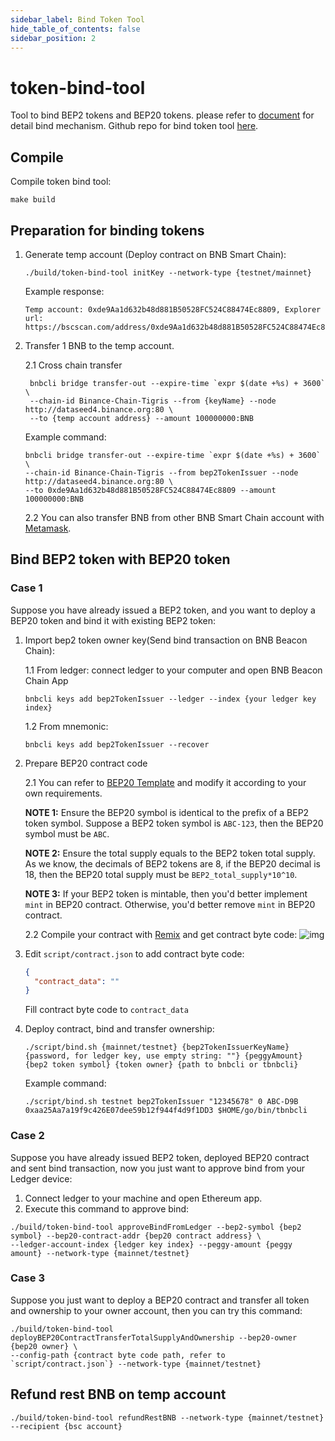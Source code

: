 ```yaml
---
sidebar_label: Bind Token Tool
hide_table_of_contents: false
sidebar_position: 2
---
```


# token-bind-tool

Tool to bind BEP2 tokens and BEP20 tokens. please refer to [document](https://docs.bnbchain.org/docs/bind-tokens) for detail bind mechanism. Github repo for bind token tool [here](https://github.com/bnb-chain/token-bind-tool.git).

## Compile

Compile token bind tool:
```shell script
make build
```

## Preparation for binding tokens

1. Generate temp account (Deploy contract on BNB Smart Chain):
    ```shell script
    ./build/token-bind-tool initKey --network-type {testnet/mainnet}
    ```
    Example response:
    ```text
    Temp account: 0xde9Aa1d632b48d881B50528FC524C88474Ec8809, Explorer url: https://bscscan.com/address/0xde9Aa1d632b48d881B50528FC524C88474Ec8809
    ```
   
2. Transfer 1 BNB to the temp account.
   
   2.1 Cross chain transfer
   ```shell script
    bnbcli bridge transfer-out --expire-time `expr $(date +%s) + 3600` \
    --chain-id Binance-Chain-Tigris --from {keyName} --node http://dataseed4.binance.org:80 \
    --to {temp account address} --amount 100000000:BNB
    ```
   Example command:
   ```shell script
   bnbcli bridge transfer-out --expire-time `expr $(date +%s) + 3600` \
   --chain-id Binance-Chain-Tigris --from bep2TokenIssuer --node http://dataseed4.binance.org:80 \
   --to 0xde9Aa1d632b48d881B50528FC524C88474Ec8809 --amount 100000000:BNB
   ```
   
   2.2 You can also transfer BNB from other BNB Smart Chain account with [Metamask](https://docs.bnbchain.org/docs/wallet/metamask).

## Bind BEP2 token with BEP20 token

### Case 1

Suppose you have already issued a BEP2 token, and you want to deploy a BEP20 token and bind it with existing BEP2 token:

1. Import bep2 token owner key(Send bind transaction on BNB Beacon Chain):

    1.1 From ledger: connect ledger to your computer and open BNB Beacon Chain App
    ```shell script
    bnbcli keys add bep2TokenIssuer --ledger --index {your ledger key index}
    ```
    1.2 From mnemonic:
    ```shell script
    bnbcli keys add bep2TokenIssuer --recover
    ```

2. Prepare BEP20 contract code

    2.1 You can refer to [BEP20 Template](https://github.com/bnb-chain/bsc-genesis-contract/blob/master/contracts/bep20_template/BEP20Token.template) and modify it according to your own requirements.
        
    **NOTE 1:** Ensure the BEP20 symbol is identical to the prefix of a BEP2 token symbol. Suppose a BEP2 token symbol is `ABC-123`, then the BEP20 symbol must be `ABC`.
    
    **NOTE 2:** Ensure the total supply equals to the BEP2 token total supply. As we know, the decimals of BEP2 tokens are 8, if the BEP20 decimal is 18, then the BEP20 total supply must be `BEP2_total_supply*10^10`.

    **NOTE 3:** If your BEP2 token is mintable, then you'd better implement `mint` in BEP20 contract. Otherwise, you'd better remove `mint` in BEP20 contract.
   
    2.2 Compile your contract with [Remix](https://remix.ethereum.org) and get contract byte code:
    ![img](https://github.com/bnb-chain/token-bind-tool/blob/master/pictures/compile.png?raw=true)
    
3. Edit `script/contract.json` to add contract byte code:

    ```json
    {
      "contract_data": ""
    }
    ```
    Fill contract byte code to `contract_data`

4. Deploy contract, bind and transfer ownership:

    ```shell script
    ./script/bind.sh {mainnet/testnet} {bep2TokenIssuerKeyName} {password, for ledger key, use empty string: ""} {peggyAmount} {bep2 token symbol} {token owner} {path to bnbcli or tbnbcli}
    ```

    Example command:
    ```shell script
    ./script/bind.sh testnet bep2TokenIssuer "12345678" 0 ABC-D9B 0xaa25Aa7a19f9c426E07dee59b12f944f4d9f1DD3 $HOME/go/bin/tbnbcli
    ```

### Case 2

Suppose you have already issued BEP2 token, deployed BEP20 contract and sent bind transaction, now you just want to approve bind from your Ledger device:

1. Connect ledger to your machine and open Ethereum app.
2. Execute this command to approve bind:
```shell script
./build/token-bind-tool approveBindFromLedger --bep2-symbol {bep2 symbol} --bep20-contract-addr {bep20 contract address} \
--ledger-account-index {ledger key index} --peggy-amount {peggy amount} --network-type {mainnet/testnet}
```

### Case 3

Suppose you just want to deploy a BEP20 contract and transfer all token and ownership to your owner account, then you can try this command:
```shell script
./build/token-bind-tool deployBEP20ContractTransferTotalSupplyAndOwnership --bep20-owner {bep20 owner} \
--config-path {contract byte code path, refer to `script/contract.json`} --network-type {mainnet/testnet}
```

## Refund rest BNB on temp account

```shell script
./build/token-bind-tool refundRestBNB --network-type {mainnet/testnet} --recipient {bsc account}
```